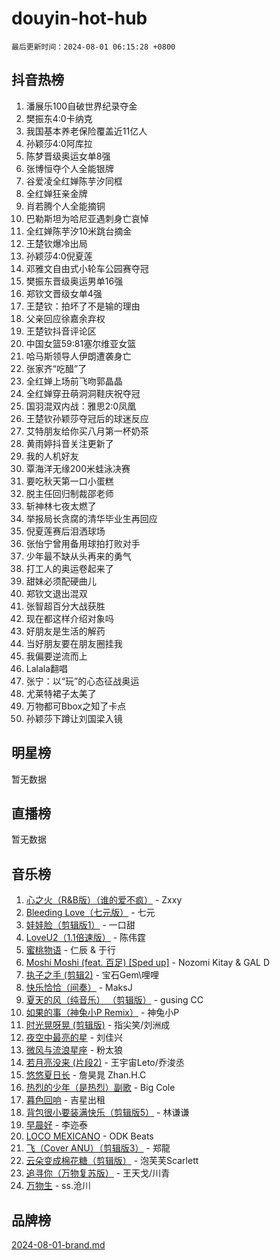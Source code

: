 # douyin-hot-hub

`最后更新时间：2024-08-01 06:15:28 +0800`

## 抖音热榜

1. 潘展乐100自破世界纪录夺金
1. 樊振东4:0卡纳克
1. 我国基本养老保险覆盖近11亿人
1. 孙颖莎4:0阿库拉
1. 陈梦晋级奥运女单8强
1. 张博恒夺个人全能银牌
1. 谷爱凌全红婵陈芋汐同框
1. 全红婵狂亲金牌
1. 肖若腾个人全能摘铜
1. 巴勒斯坦为哈尼亚遇刺身亡哀悼
1. 全红婵陈芋汐10米跳台摘金
1. 王楚钦爆冷出局
1. 孙颖莎4:0倪夏莲
1. 邓雅文自由式小轮车公园赛夺冠
1. 樊振东晋级奥运男单16强
1. 郑钦文晋级女单4强
1. 王楚钦：拍坏了不是输的理由
1. 父亲回应徐嘉余弃权
1. 王楚钦抖音评论区
1. 中国女篮59:81塞尔维亚女篮
1. 哈马斯领导人伊朗遭袭身亡
1. 张家齐“吃醋”了
1. 全红婵上场前飞吻郭晶晶
1. 全红婵穿丑萌洞洞鞋庆祝夺冠
1. 国羽混双内战：雅思2:0凤凰
1. 王楚钦孙颖莎夺冠后的球迷反应
1. 艾特朋友给你买八月第一杯奶茶
1. 黄雨婷抖音关注更新了
1. 我的人机好友
1. 覃海洋无缘200米蛙泳决赛
1. 要吃秋天第一口小蛋糕
1. 脱主任回归制裁邵老师
1. 斩神林七夜太燃了
1. 举报局长贪腐的清华毕业生再回应
1. 倪夏莲赛后泪洒球场
1. 张怡宁曾用备用球拍打败对手
1. 少年最不缺从头再来的勇气
1. 打工人的奥运卷起来了
1. 甜妹必须配硬曲儿
1. 郑钦文退出混双
1. 张智超百分大战获胜
1. 现在都这样介绍对象吗
1. 好朋友是生活的解药
1. 当好朋友要在朋友圈挂我
1. 我偏要逆流而上
1. Lalala翻唱
1. 张宁：以“玩”的心态征战奥运
1. 尤莱特裙子太美了
1. 万物都可Bbox之知了卡点
1. 孙颖莎下蹲让刘国梁入镜

## 明星榜

暂无数据

## 直播榜

暂无数据

## 音乐榜

1. [心之火（R&B版）（谁的爱不疯）](https://sf5-hl-cdn-tos.douyinstatic.com/obj/tos-cn-ve-2774/okemkEDaIBBE3OosftCgMxlFkLQZRw37t36ZQv) - Zxxy
1. [Bleeding Love（七元版）](https://sf5-hl-cdn-tos.douyinstatic.com/obj/tos-cn-ve-2774/oEgC9eZFHQ1MfSRnrfkzFp8AayDWqAQMABBgUs) - 七元
1. [娃娃脸（剪辑版1）](https://sf5-hl-cdn-tos.douyinstatic.com/obj/tos-cn-ve-2774/oIimSCgQoNUePTAZ1Ba7TeADY4KetGYsVFeaaB) - 一口甜
1. [LoveU2（1.1倍速版）](https://sf3-cdn-tos.douyinstatic.com/obj/tos-cn-ve-2774/oQMeDffLaEmgMwgCOEMAFCI6INzoFPgWdD0rsa) - 陈伟霆
1. [蜜桃物语](https://sf5-hl-cdn-tos.douyinstatic.com/obj/tos-cn-ve-2774/oIhOSCZtIACtYU4XQkngiW9kCBfVD1Fz9IYeqL) - 仁辰 & 于行
1. [Moshi Moshi (feat. 百足) [Sped up]](https://sf5-hl-cdn-tos.douyinstatic.com/obj/tos-cn-ve-2774/ocCPFQcXJLeroaIdQLIGAoeeYM3OAUYGDguHXz) - Nozomi Kitay & GAL D
1. [执子之手 (剪辑2)](https://sf5-hl-cdn-tos.douyinstatic.com/obj/tos-cn-ve-2774/oUoZLQjCc31XzqsBnBQUNgeKtYPBcgbFDwtfcu) - 宝石Gem\哩哩
1. [快乐恰恰（间奏）](https://sf5-hl-cdn-tos.douyinstatic.com/obj/tos-cn-ve-2774/oMesum3HvWQXJxuMFeVYzf54o2QzH5aEBPOCAn) - MaksJ
1. [夏天的风（纯音乐） （剪辑版）](https://sf5-hl-cdn-tos.douyinstatic.com/obj/tos-cn-ve-2774/oUzLjBZZFQAoNRmGokEeD5zfQCObp6UeFAnTa6) - gusing CC
1. [如果的事（神兔小P Remix）](https://sf5-hl-cdn-tos.douyinstatic.com/obj/tos-cn-ve-2774/okHtAffz3g4ZB0BMQn9iC9BC6AciI3xCmgQTqt) - 神兔小P
1. [时光晃呀晃 (剪辑版)](https://sf5-hl-cdn-tos.douyinstatic.com/obj/tos-cn-ve-2774/o8ACeQem3gwI1x3GIYGAfKG0LJebKFRJDwRwyW) - 指尖笑/刘洲成
1. [夜空中最亮的星](https://sf3-cdn-tos.douyinstatic.com/obj/tos-cn-ve-2774/o4IfgGwqqnFeXEMGaS8JBzJAdayAaCeoxqbjCD) - 刘佳兴
1. [微风与流浪星座](https://sf5-hl-cdn-tos.douyinstatic.com/obj/tos-cn-ve-2774/okQfeAMGaEbRLJILIMJGeKgg1CgIeCNAsmx8IR) - 粉太狼
1. [若月亮没来 (片段2)](https://sf5-hl-cdn-tos.douyinstatic.com/obj/tos-cn-ve-2774/ocQavLLjkCOeDxGyYeIMGgNAIwJ0QXE1Ve3Fzv) - 王宇宙Leto/乔浚丞
1. [悠悠夏日长](https://sf5-hl-cdn-tos.douyinstatic.com/obj/tos-cn-ve-2774/oUMrdhm6MSeLCU1aI6CXCBFtQzFEGafJYAeDgE) - 詹昊晁 Zhan.H.C
1. [热烈的少年（是热烈）副歌](https://sf5-hl-cdn-tos.douyinstatic.com/obj/tos-cn-ve-2774/owVNI0CLDAUMtSz6TEYvfFBFL4UDFFhLfgK8fa) - Big Cole
1. [暮色回响](https://sf5-hl-cdn-tos.douyinstatic.com/obj/tos-cn-ve-2774/ogmtI1ftCDEkkgJG5NlBfFoiaBQtGMF3ZTdrIO) - 吉星出租
1. [背包很小要装满快乐（剪辑版5）](https://sf3-cdn-tos.douyinstatic.com/obj/tos-cn-ve-2774/oUqSJIiBjw2pxsBAiQRmkbZGJrlGCMBPpIW90) - 林谦谦
1. [早晨好](https://sf5-hl-cdn-tos.douyinstatic.com/obj/tos-cn-ve-2774/oEn1iBCi6Im33ZOg97tePPMfoRzXBPLBQ1plD3) - 李迩泰
1. [LOCO MEXICANO](https://sf3-cdn-tos.douyinstatic.com/obj/tos-cn-ve-2774/owxVoxJorA4ILBfsMAjU6t7O1xW9w0tS7EYzh6) - ODK Beats
1. [飞（Cover ANU）（剪辑版3）](https://sf5-hl-cdn-tos.douyinstatic.com/obj/tos-cn-ve-2774/7fceff03e2694974b0f5a59c8eb131aa) - 郑龍
1. [云朵变成棉花糖（剪辑版）](https://sf5-hl-cdn-tos.douyinstatic.com/obj/tos-cn-ve-2774/o8LC84GQLALFfXeyJmh8KE61byVQYMMeAZLfEI) - 泡芙芙Scarlett
1. [追寻你（万物复苏版）](https://sf5-hl-cdn-tos.douyinstatic.com/obj/tos-cn-ve-2774/oYeAZJsbjIDit9APmBg8u6uDUQnHmoCf3gbo74) - 王天戈/川青
1. [万物生](https://sf5-hl-cdn-tos.douyinstatic.com/obj/tos-cn-ve-2774/oYmc57nRMikxBnetIc1y6BCoOZFN5QfURgQDTE) - ss.沧川

## 品牌榜

[2024-08-01-brand.md](2024-08-01-brand.md)
